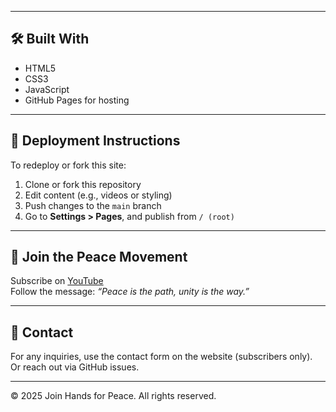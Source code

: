 
---

## 🛠 Built With

- HTML5
- CSS3
- JavaScript
- GitHub Pages for hosting

---

## 🚀 Deployment Instructions

To redeploy or fork this site:

1. Clone or fork this repository
2. Edit content (e.g., videos or styling)
3. Push changes to the `main` branch
4. Go to **Settings > Pages**, and publish from `/ (root)`

---

## 🤝 Join the Peace Movement

Subscribe on [YouTube](https://www.youtube.com/@joinhandsforpeace)  
Follow the message: *“Peace is the path, unity is the way.”*

---

## 📧 Contact

For any inquiries, use the contact form on the website (subscribers only).  
Or reach out via GitHub issues.

---

© 2025 Join Hands for Peace. All rights reserved.
